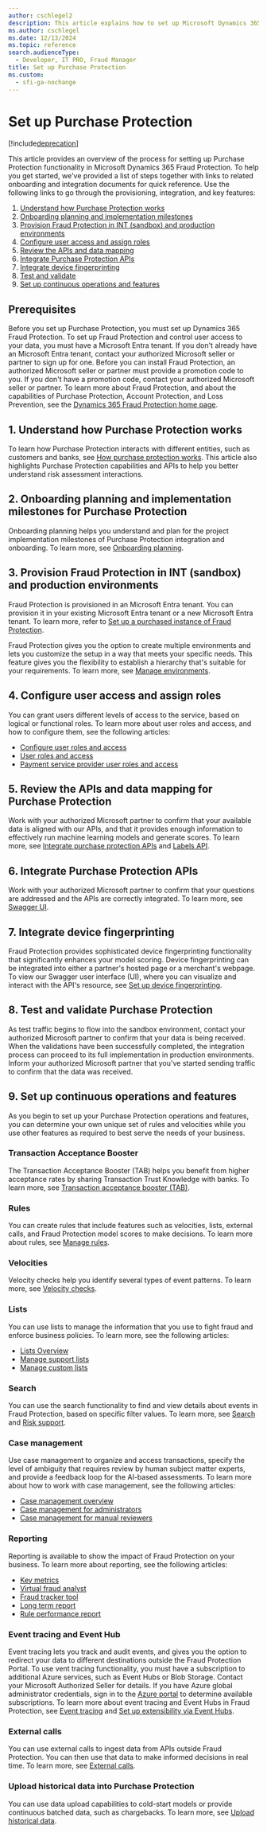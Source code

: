 ```yaml
---
author: cschlegel2
description: This article explains how to set up Microsoft Dynamics 365 Purchase Protection.
ms.author: cschlegel
ms.date: 12/13/2024
ms.topic: reference
search.audienceType:
  - Developer, IT PRO, Fraud Manager
title: Set up Purchase Protection
ms.custom:
  - sfi-ga-nochange
---
```


# Set up Purchase Protection

[!include[deprecation](includes/deprecation.md)]

This article provides an overview of the process for setting up Purchase Protection functionality in Microsoft Dynamics 365 Fraud Protection. To help you get started, we've provided a list of steps together with links to related onboarding and integration documents for quick reference. Use the following links to go through the provisioning, integration, and key features:

1. [Understand how Purchase Protection works](#understand)
2. [Onboarding planning and implementation milestones](#onboard)
3. [Provision Fraud Protection in INT (sandbox) and production environments](#provision)
4. [Configure user access and assign roles](#configure)
5. [Review the APIs and data mapping](#review)
6. [Integrate Purchase Protection APIs](#purchase)
7. [Integrate device fingerprinting](#device)
8. [Test and validate](#test)
9. [Set up continuous operations and features](#continuous)

## Prerequisites

Before you set up Purchase Protection, you must set up Dynamics 365 Fraud Protection. To set up Fraud Protection and control user access to your data, you must have a Microsoft Entra tenant. If you don't already have an Microsoft Entra tenant, contact your authorized Microsoft seller or partner to sign up for one. Before you can install Fraud Protection, an authorized Microsoft seller or partner must provide a promotion code to you. If you don't have a promotion code, contact your authorized Microsoft seller or partner. To learn more about Fraud Protection, and about the capabilities of Purchase Protection, Account Protection, and Loss Prevention, see the [Dynamics 365 Fraud Protection home page](index.md).

## <a name="understand"></a>1. Understand how Purchase Protection works

To learn how Purchase Protection interacts with different entities, such as customers and banks, see [How purchase protection works](how-pp-works.md). This article also highlights Purchase Protection capabilities and APIs to help you better understand risk assessment interactions.

## <a name="onboard"></a>2. Onboarding planning and implementation milestones for Purchase Protection

Onboarding planning helps you understand and plan for the project implementation milestones of Purchase Protection integration and onboarding. To learn more, see [Onboarding planning](pp-onboarding-planning-guide.md).

## <a name="provision"></a>3. Provision Fraud Protection in INT (sandbox) and production environments

Fraud Protection is provisioned in an Microsoft Entra tenant. You can provision it in your existing Microsoft Entra tenant or a new Microsoft Entra tenant. To learn more, refer to [Set up a purchased instance of Fraud Protection](promocode-set-up-dfp-purchased-version.md).

Fraud Protection gives you the option to create multiple environments and lets you customize the setup in a way that meets your specific needs. This feature gives you the flexibility to establish a hierarchy that's suitable for your requirements. To learn more, see [Manage environments](manage-psp-environments.md).

## <a name="configure"></a>4. Configure user access and assign roles

You can grant users different levels of access to the service, based on logical or functional roles. To learn more about user roles and access, and how to configure them, see the following articles:

- [Configure user roles and access](configure-user-access.md)
- [User roles and access](user-roles-access.md)
- [Payment service provider user roles and access](psp-user-roles.md)

## <a name="review"></a>5. Review the APIs and data mapping for Purchase Protection 

Work with your authorized Microsoft partner to confirm that your available data is aligned with our APIs, and that it provides enough information to effectively run machine learning models and generate scores. To learn more, see [Integrate purchase protection APIs](integrate-real-time-api.md) and [Labels API](labels-api.md).

## <a name="purchase"></a>6. Integrate Purchase Protection APIs

Work with your authorized Microsoft partner to confirm that your questions are addressed and the APIs are correctly integrated. To learn more, see [Swagger UI](swagger.md).

## <a name="device"></a>7. Integrate device fingerprinting

Fraud Protection provides sophisticated device fingerprinting functionality that significantly enhances your model scoring. Device fingerprinting can be integrated into either a partner's hosted page or a merchant's webpage. To view our Swagger user interface (UI), where you can visualize and interact with the API's resource, see [Set up device fingerprinting](device-fingerprinting.md).

## <a name="test"></a>8. Test and validate Purchase Protection

As test traffic begins to flow into the sandbox environment, contact your authorized Microsoft partner to confirm that your data is being received. When the validations have been successfully completed, the integration process can proceed to its full implementation in production environments. Inform your authorized Microsoft partner that you've started sending traffic to confirm that the data was received.

## <a name="continuous"></a>9. Set up continuous operations and features

As you begin to set up your Purchase Protection operations and features, you can determine your own unique set of rules and velocities while you use other features as required to best serve the needs of your business.

### Transaction Acceptance Booster

The Transaction Acceptance Booster (TAB) helps you benefit from higher acceptance rates by sharing Transaction Trust Knowledge with banks. To learn more, see [Transaction acceptance booster (TAB)](transaction-acceptance-booster.md).

### Rules

You can create rules that include features such as velocities, lists, external calls, and Fraud Protection model scores to make decisions. To learn more about rules, see [Manage rules](rules.md).

### Velocities

Velocity checks help you identify several types of event patterns. To learn more, see [Velocity checks](velocities.md).

### Lists

You can use lists to manage the information that you use to fight fraud and enforce business policies. To learn more, see the following articles:

- [Lists Overview](lists-overview.md)
- [Manage support lists](manage-support-lists.md)
- [Manage custom lists](lists.md)

### Search

You can use the search functionality to find and view details about events in Fraud Protection, based on specific filter values. To learn more, see [Search](search.md) and [Risk support](risk-support.md).

### Case management

Use case management to organize and access transactions, specify the level of ambiguity that requires review by human subject matter experts, and provide a feedback loop for the AI-based assessments. To learn more about how to work with case management, see the following articles:

- [Case management overview](case-management-overview.md)
- [Case management for administrators](case-management-administrator.md)
- [Case management for manual reviewers](case-management-manual-review.md)

### Reporting

Reporting is available to show the impact of Fraud Protection on your business. To learn more about reporting, see the following articles:

- [Key metrics](scorecard.md)
- [Virtual fraud analyst](virtual-fraud-analyst.md)
- [Fraud tracker tool](fraud-tracker.md)
- [Long term report](long-term-report.md)
- [Rule performance report](rule-performance-report.md)

### Event tracing and Event Hub

Event tracing lets you track and audit events, and gives you the option to redirect your data to different destinations outside the Fraud Protection Portal. To use vent tracing functionality, you must have a subscription to additional Azure services, such as Event Hubs or Blob Storage. Contact your Microsoft Authorized Seller for details. If you have Azure global administrator credentials, sign in to the [Azure portal](https://ms.portal.azure.com) to determine available subscriptions. To learn more about event tracing and Event Hubs in Fraud Protection, see [Event tracing](event-tracing.md) and [Set up extensibility via Event Hubs](extensibility-via-event-hubs-overview.md).

### External calls

You can use external calls to ingest data from APIs outside Fraud Protection. You can then use that data to make informed decisions in real time. To learn more, see [External calls](external-calls.md).

### Upload historical data into Purchase Protection

You can use data upload capabilities to cold-start models or provide continuous batched data, such as chargebacks. To learn more, see [Upload historical data](data-upload.md).
